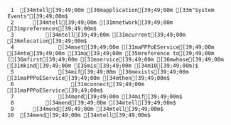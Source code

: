      1	[34mtell[39;49;00m [36mapplication[39;49;00m [33m"System Events"[39;49;00m$
     2	    [34mtell[39;49;00m [31mnetwork[39;49;00m [31mpreferences[39;49;00m$
     3	        [34mtell[39;49;00m [31mcurrent[39;49;00m [36mlocation[39;49;00m$
     4	            [34mset[39;49;00m [31maPPPoEService[39;49;00m [34mto[39;49;00m [31ma[39;49;00m [35mreference to[39;49;00m ([36mfirst[39;49;00m [31mservice[39;49;00m [36mwhose[39;49;00m [31mkind[39;49;00m [35mis[39;49;00m [34m10[39;49;00m)$
     5	            [34mif[39;49;00m [36mexists[39;49;00m [31maPPPoEService[39;49;00m [34mthen[39;49;00m$
     6	                [31mconnect[39;49;00m [31maPPPoEService[39;49;00m$
     7	            [34mend[39;49;00m [34mif[39;49;00m$
     8	        [34mend[39;49;00m [34mtell[39;49;00m$
     9	    [34mend[39;49;00m [34mtell[39;49;00m$
    10	[34mend[39;49;00m [34mtell[39;49;00m$
